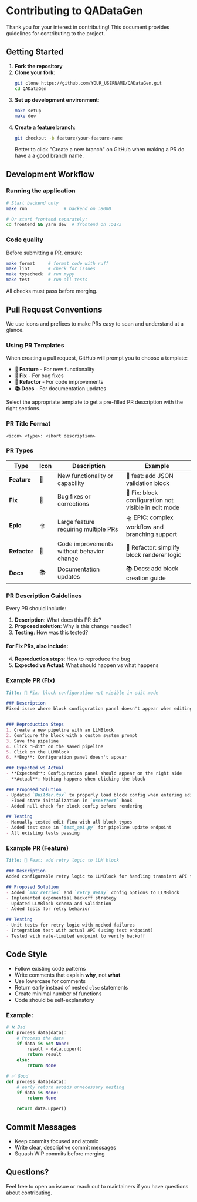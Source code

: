 # Contributing to QADataGen

Thank you for your interest in contributing! This document provides guidelines for contributing to the project.

## Getting Started

1. **Fork the repository**
2. **Clone your fork**:
   ```bash
   git clone https://github.com/YOUR_USERNAME/QADataGen.git
   cd QADataGen
   ```
3. **Set up development environment**:
   ```bash
   make setup
   make dev
   ```
4. **Create a feature branch**:
   ```bash
   git checkout -b feature/your-feature-name
   ```
   Better to click "Create a new branch" on GitHub when making a PR do have a a good branch name.

## Development Workflow

### Running the application
```bash
# Start backend only
make run              # backend on :8000

# Or start frontend separately:
cd frontend && yarn dev  # frontend on :5173
```

### Code quality
Before submitting a PR, ensure:
```bash
make format     # format code with ruff
make lint       # check for issues
make typecheck  # run mypy
make test       # run all tests
```

All checks must pass before merging.

## Pull Request Conventions

We use icons and prefixes to make PRs easy to scan and understand at a glance.

### Using PR Templates

When creating a pull request, GitHub will prompt you to choose a template:
- **🚀 Feature** - For new functionality
- **🧩 Fix** - For bug fixes
- **📐 Refactor** - For code improvements
- **📚 Docs** - For documentation updates

Select the appropriate template to get a pre-filled PR description with the right sections.

### PR Title Format

```
<icon> <type>: <short description>
```

### PR Types

| Type | Icon | Description | Example |
|------|------|-------------|---------|
| **Feature** | 🚀 | New functionality or capability | 🚀 feat: add JSON validation block |
| **Fix** | 🧩 | Bug fixes or corrections | 🧩 Fix: block configuration not visible in edit mode |
| **Epic** | 🛸 | Large feature requiring multiple PRs | 🛸 EPIC: complex workflow and branching support |
| **Refactor** | 📐 | Code improvements without behavior change | 📐 Refactor: simplify block renderer logic |
| **Docs** | 📚 | Documentation updates | 📚 Docs: add block creation guide |

### PR Description Guidelines

Every PR should include:

1. **Description**: What does this PR do?
2. **Proposed solution**: Why is this change needed?
3. **Testing**: How was this tested?

#### For Fix PRs, also include:
4. **Reproduction steps**: How to reproduce the bug
5. **Expected vs Actual**: What should happen vs what happens

### Example PR (Fix)

```markdown
Title: 🧩 Fix: block configuration not visible in edit mode

### Description
Fixed issue where block configuration panel doesn't appear when editing existing pipelines.


### Reproduction Steps
1. Create a new pipeline with an LLMBlock
2. Configure the block with a custom system prompt
3. Save the pipeline
4. Click "Edit" on the saved pipeline
5. Click on the LLMBlock
6. **Bug**: Configuration panel doesn't appear

### Expected vs Actual
- **Expected**: Configuration panel should appear on the right side
- **Actual**: Nothing happens when clicking the block

### Proposed Solution
- Updated `Builder.tsx` to properly load block config when entering edit mode
- Fixed state initialization in `useEffect` hook
- Added null check for block config before rendering

## Testing
- Manually tested edit flow with all block types
- Added test case in `test_api.py` for pipeline update endpoint
- All existing tests passing
```

### Example PR (Feature)

```markdown
Title: 🚀 Feat: add retry logic to LLM block

### Description
Added configurable retry logic to LLMBlock for handling transient API failures. LLM API calls can fail due to rate limits, network issues, or temporary outages. Without retries, entire pipeline executions fail, wasting compute and time.

## Proposed Solution
- Added `max_retries` and `retry_delay` config options to LLMBlock
- Implemented exponential backoff strategy
- Updated LLMBlock schema and validation
- Added tests for retry behavior

## Testing
- Unit tests for retry logic with mocked failures
- Integration test with actual API (using test endpoint)
- Tested with rate-limited endpoint to verify backoff
```

## Code Style

- Follow existing code patterns
- Write comments that explain **why**, not **what**
- Use lowercase for comments
- Return early instead of nested `else` statements
- Create minimal number of functions
- Code should be self-explanatory

### Example:

```python
# ❌ Bad
def process_data(data):
    # Process the data
    if data is not None:
        result = data.upper()
        return result
    else:
        return None

# ✅ Good
def process_data(data):
    # early return avoids unnecessary nesting
    if data is None:
        return None

    return data.upper()
```

## Commit Messages

- Keep commits focused and atomic
- Write clear, descriptive commit messages
- Squash WIP commits before merging

## Questions?

Feel free to open an issue or reach out to maintainers if you have questions about contributing.

